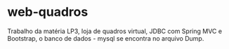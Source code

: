 # web-quadros

Trabalho da matéria LP3, loja de quadros virtual, JDBC com Spring MVC e Bootstrap, o banco de dados - mysql se encontra no arquivo Dump.
